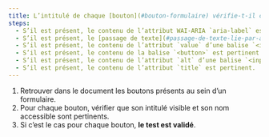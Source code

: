 ```yaml
---
title: L’intitulé de chaque [bouton](#bouton-formulaire) vérifie-t-il ces conditions (hors cas particuliers) ?
steps:
  - S’il est présent, le contenu de l’attribut WAI-ARIA `aria-label` est pertinent.
  - S’il est présent, le [passage de texte](#passage-de-texte-lie-par-aria-labelledby-ou-aria-describedby) lié au bouton via un attribut WAI-ARIA `aria-labelledby` est pertinent.
  - S’il est présent, le contenu de l’attribut `value` d’une balise `<input>` de type `submit`, `reset` ou `button` est pertinent.
  - S’il est présent, le contenu de la balise `<button>` est pertinent.
  - S’il est présent, le contenu de l’attribut `alt` d’une balise `<input>` de type `image` est pertinent.
  - S’il est présent, le contenu de l’attribut `title` est pertinent.
---
```


1. Retrouver dans le document les boutons présents au sein d’un formulaire.
2. Pour chaque bouton, vérifier que son intitulé visible et son nom accessible sont pertinents.
3. Si c’est le cas pour chaque bouton, **le test est validé**.
